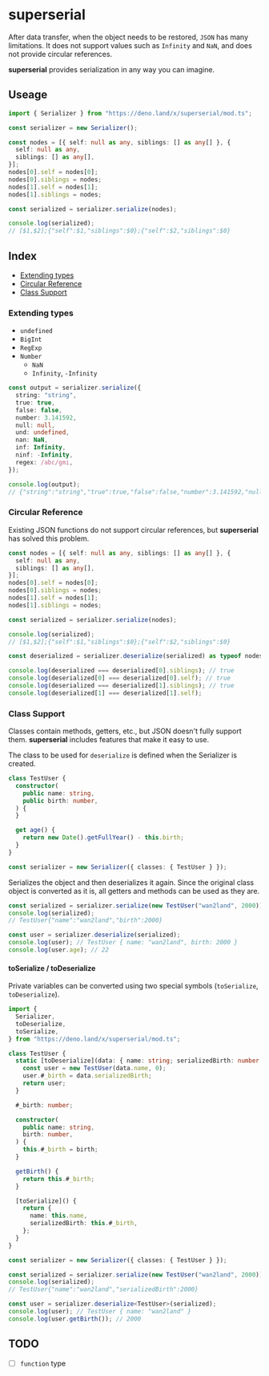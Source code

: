 # superserial

After data transfer, when the object needs to be restored, `JSON` has many
limitations. It does not support values such as `Infinity` and `NaN`, and does
not provide circular references.

**superserial** provides serialization in any way you can imagine.

## Useage

```ts
import { Serializer } from "https://deno.land/x/superserial/mod.ts";

const serializer = new Serializer();

const nodes = [{ self: null as any, siblings: [] as any[] }, {
  self: null as any,
  siblings: [] as any[],
}];
nodes[0].self = nodes[0];
nodes[0].siblings = nodes;
nodes[1].self = nodes[1];
nodes[1].siblings = nodes;

const serialized = serializer.serialize(nodes);

console.log(serialized);
// [$1,$2];{"self":$1,"siblings":$0};{"self":$2,"siblings":$0}
```

## Index

- [Extending types](#extending-types)
- [Circular Reference](#circular-reference)
- [Class Support](#class-support)

### Extending types

- `undefined`
- `BigInt`
- `RegExp`
- `Number`
  - `NaN`
  - `Infinity`, `-Infinity`

```ts
const output = serializer.serialize({
  string: "string",
  true: true,
  false: false,
  number: 3.141592,
  null: null,
  und: undefined,
  nan: NaN,
  inf: Infinity,
  ninf: -Infinity,
  regex: /abc/gmi,
});

console.log(output);
// {"string":"string","true":true,"false":false,"number":3.141592,"null":null,"und":undefined,"nan":NaN,"inf":Infinity,"ninf":-Infinity,"regex":/abc/gim}
```

### Circular Reference

Existing JSON functions do not support circular references, but **superserial**
has solved this problem.

```ts
const nodes = [{ self: null as any, siblings: [] as any[] }, {
  self: null as any,
  siblings: [] as any[],
}];
nodes[0].self = nodes[0];
nodes[0].siblings = nodes;
nodes[1].self = nodes[1];
nodes[1].siblings = nodes;

const serialized = serializer.serialize(nodes);

console.log(serialized);
// [$1,$2];{"self":$1,"siblings":$0};{"self":$2,"siblings":$0}

const deserialized = serializer.deserialize(serialized) as typeof nodes;

console.log(deserialized === deserialized[0].siblings); // true
console.log(deserialized[0] === deserialized[0].self); // true
console.log(deserialized === deserialized[1].siblings); // true
console.log(deserialized[1] === deserialized[1].self);
```

### Class Support

Classes contain methods, getters, etc., but JSON doesn't fully support them.
**superserial** includes features that make it easy to use.

The class to be used for `deserialize` is defined when the Serializer is
created.

```ts
class TestUser {
  constructor(
    public name: string,
    public birth: number,
  ) {
  }

  get age() {
    return new Date().getFullYear() - this.birth;
  }
}

const serializer = new Serializer({ classes: { TestUser } });
```

Serializes the object and then deserializes it again. Since the original class
object is converted as it is, all getters and methods can be used as they are.

```ts
const serialized = serializer.serialize(new TestUser("wan2land", 2000));
console.log(serialized);
// TestUser{"name":"wan2land","birth":2000}

const user = serializer.deserialize(serialized);
console.log(user); // TestUser { name: "wan2land", birth: 2000 }
console.log(user.age); // 22
```

#### toSerialize / toDeserialize

Private variables can be converted using two special symbols (`toSerialize`,
`toDeserialize`).

```ts
import {
  Serializer,
  toDeserialize,
  toSerialize,
} from "https://deno.land/x/superserial/mod.ts";

class TestUser {
  static [toDeserialize](data: { name: string; serializedBirth: number }) {
    const user = new TestUser(data.name, 0);
    user.#_birth = data.serializedBirth;
    return user;
  }

  #_birth: number;

  constructor(
    public name: string,
    birth: number,
  ) {
    this.#_birth = birth;
  }

  getBirth() {
    return this.#_birth;
  }

  [toSerialize]() {
    return {
      name: this.name,
      serializedBirth: this.#_birth,
    };
  }
}

const serializer = new Serializer({ classes: { TestUser } });

const serialized = serializer.serialize(new TestUser("wan2land", 2000));
console.log(serialized);
// TestUser{"name":"wan2land","serializedBirth":2000}

const user = serializer.deserialize<TestUser>(serialized);
console.log(user); // TestUser { name: "wan2land" }
console.log(user.getBirth()); // 2000
```

## TODO

- [ ] `function` type
